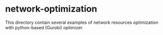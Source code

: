 # network-optimization
This directory contain several examples of network resources optimization with python-based (Gurobi) optimizer.
